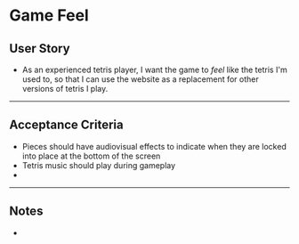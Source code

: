 # Game Feel

## **User Story**
- As an experienced tetris player, I want the game to *feel* like the tetris I'm used to, so that I can use the website as a replacement for other versions of tetris I play.

---

## **Acceptance Criteria**
- Pieces should have audiovisual effects to indicate when they are locked into place at the bottom of the screen
- Tetris music should play during gameplay
- 


---

## **Notes**
- 